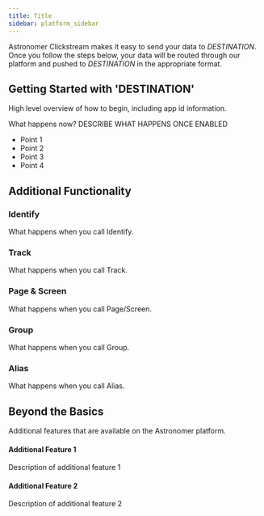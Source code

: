 ```yaml
---
title: Title
sidebar: platform_sidebar
---
```


Astronomer Clickstream makes it easy to send your data to *DESTINATION*. Once you follow the steps below, your data will be routed through our platform and pushed to *DESTINATION* in the appropriate format. 

## Getting Started with 'DESTINATION'
High level overview of how to begin, including app id information.

What happens now? DESCRIBE WHAT HAPPENS ONCE ENABLED    
  * Point 1
  * Point 2
  * Point 3
  * Point 4

## Additional Functionality

### Identify
What happens when you call Identify.

### Track
What happens when you call Track.

### Page & Screen
What happens when you call Page/Screen.

### Group
What happens when you call Group.

### Alias
What happens when you call Alias.


## Beyond the Basics
Additional features that are available on the Astronomer platform.

#### Additional Feature 1
Description of additional feature 1

#### Additional Feature 2
Description of additional feature 2



